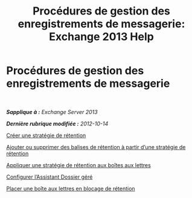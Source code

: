 ﻿---
title: 'Procédures de gestion des enregistrements de messagerie: Exchange 2013 Help'
TOCTitle: Procédures de gestion des enregistrements de messagerie
ms:assetid: bc2ff408-4a2b-4202-9515-e3e922a6320d
ms:mtpsurl: https://technet.microsoft.com/fr-fr/library/JJ150558(v=EXCHG.150)
ms:contentKeyID: 50479075
ms.date: 04/24/2018
mtps_version: v=EXCHG.150
ms.translationtype: HT
---

# Procédures de gestion des enregistrements de messagerie

 

_**Sapplique à :** Exchange Server 2013_

_**Dernière rubrique modifiée :** 2012-10-14_

[Créer une stratégie de rétention](create-a-retention-policy-exchange-2013-help.md)

[Ajouter ou supprimer des balises de rétention à partir d’une stratégie de rétention](add-retention-tags-to-or-remove-retention-tags-from-a-retention-policy-exchange-2013-help.md)

[Appliquer une stratégie de rétention aux boîtes aux lettres](apply-a-retention-policy-to-mailboxes-exchange-2013-help.md)

[Configurer l’Assistant Dossier géré](configure-the-managed-folder-assistant-exchange-2013-help.md)

[Placer une boîte aux lettres en blocage de rétention](place-a-mailbox-on-retention-hold-exchange-2013-help.md)

